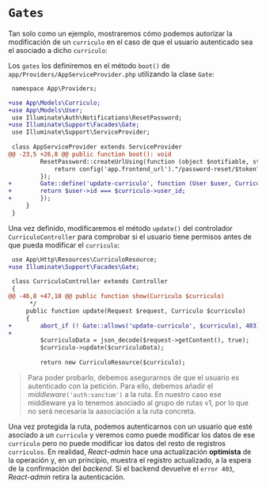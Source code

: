# `Gates`

Tan solo como un ejemplo, mostraremos cómo podemos autorizar la modificación de un `curriculo` en el caso de que el usuario autenticado sea el asociado a dicho `curriculo`:

Los `gates` los definiremos en el método `boot()` de `app/Providers/AppServiceProvider.php` utilizando la clase `Gate`:

```diff
 namespace App\Providers;

+use App\Models\Curriculo;
+use App\Models\User;
 use Illuminate\Auth\Notifications\ResetPassword;
+use Illuminate\Support\Facades\Gate;
 use Illuminate\Support\ServiceProvider;
 
 class AppServiceProvider extends ServiceProvider
@@ -23,5 +26,8 @@ public function boot(): void
         ResetPassword::createUrlUsing(function (object $notifiable, string $token) {
             return config('app.frontend_url')."/password-reset/$token?email={$notifiable->getEmailForPasswordReset()}";
         });
+        Gate::define('update-curriculo', function (User $user, Curriculo $curriculo) {
+        return $user->id === $curriculo->user_id;
+        });
     }
 }
```

Una vez definido, modificaremos el método `update()` del controlador `CurriculoController` para comprobar si el usuario tiene permisos antes de que pueda modificar el `curriculo`:

```diff
 use App\Http\Resources\CurriculoResource;
+use Illuminate\Support\Facades\Gate;
 
 class CurriculoController extends Controller
 {
@@ -46,8 +47,10 @@ public function show(Curriculo $curriculo)
      */
     public function update(Request $request, Curriculo $curriculo)
     {
+        abort_if (! Gate::allows('update-curriculo', $curriculo), 403);
+
         $curriculoData = json_decode($request->getContent(), true);
         $curriculo->update($curriculoData);
 
         return new CurriculoResource($curriculo);

```

> Para poder probarlo, debemos asegurarnos de que el usuario es autenticado con la petición. Para ello, debemos añadir el _middleware_`('auth:sanctum')` a la ruta. En nuestro caso ese middleware ya lo tenemos asociado al grupo de rutas v1, por lo que no será necesaria la aasociación a la ruta concreta.

Una vez protegida la ruta, podemos autenticarnos con un usuario que esté asociado a un `curriculo` y veremos como puede modificar los datos de ese `curriculo` pero no puede modificar los datos del resto de registros `curriculos`. En realidad, _React-admin_ hace una actualización **optimista** de la operación y, en un principio, muestra el registro actualizado, a la espera de la confirmación del _backend_. Si el backend devuelve el `error 403`, _React-admin_ retira la autenticación.
